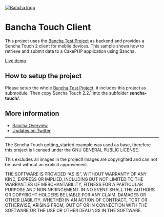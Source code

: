 [![Bancha logo](http://docs.banchaproject.com/wiki/images/github-logo.png)](http://banchaproject.com)

Bancha Touch Client
=============================

This project uses the [Bancha Test Project](https://github.com/Bancha/BanchaTestProject) as backend and provides a Sencha Touch 2 client for mobile devices.
This sample shows how to retrieve and submit data to a CakePHP application using Bancha.

[Live demo](http://samples.banchaproject.com/touch)

How to setup the project
------------------------
Please setup the whole [Bancha Test Project](https://github.com/Bancha/BanchaTestProject), it includes this project as submodule.
Then copy Sencha Touch 2.2.1 into the subfolder **sencha-touch/**.


More information
----------------

*   [Bancha Overview](http://banchaproject.com/)
*   [Updates on Twitter](http://twitter.com/#!/banchaproject)

-------------------------

The Sencha Touch getting_started example was used as base, therefore this
project is licensed under the GNU GENERAL PUBLIC LICENSE.

This excludes all images in the project! Images are copyrighted and can not
be used without an explicit approvement.

THE SOFTWARE IS PROVIDED “AS IS”, WITHOUT WARRANTY OF ANY KIND, EXPRESS OR
IMPLIED, INCLUDING BUT NOT LIMITED TO THE WARRANTIES OF MERCHANTABILITY,
FITNESS FOR A PARTICULAR PURPOSE AND NONINFRINGEMENT. IN NO EVENT SHALL THE
AUTHORS OR COPYRIGHT HOLDERS BE LIABLE FOR ANY CLAIM, DAMAGES OR OTHER
LIABILITY, WHETHER IN AN ACTION OF CONTRACT, TORT OR OTHERWISE, ARISING FROM,
OUT OF OR IN CONNECTION WITH THE SOFTWARE OR THE USE OR OTHER DEALINGS IN
THE SOFTWARE.
